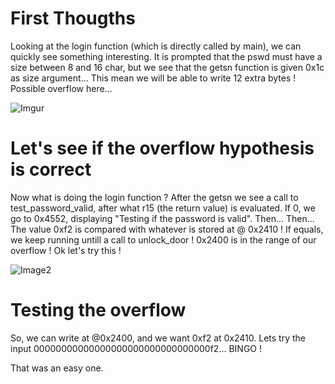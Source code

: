# First Thougths

Looking at the login function (which is directly called by main), we can quickly see something interesting. It is prompted that the pswd must have a size between 8 and 16 char, but we see that the getsn function is given 0x1c as size argument...
This mean we will be able to write 12 extra bytes ! Possible overflow here...

![Imgur](https://imgur.com/jCmOqyO.jpg)

# Let's see if the overflow hypothesis is correct

Now what is doing the login function ?
After the getsn we see a call to test_password_valid, after what r15 (the return value) is evaluated. If 0, we go to 0x4552, displaying "Testing if the password is valid". Then...
Then... The value 0xf2 is compared with whatever is stored at @ 0x2410 ! If equals, we keep running untill a call to unlock_door  ! 0x2400 is in the range of our overflow ! Ok let's try this !

![Image2](https://imgur.com/dPlaBTS)

# Testing the overflow

So, we can write at @0x2400, and we want 0xf2 at 0x2410. Lets try the input 00000000000000000000000000000000f2...
BINGO !

That was an easy one.
